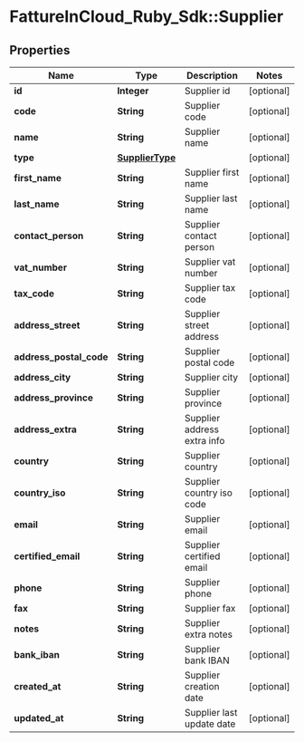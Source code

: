 # FattureInCloud_Ruby_Sdk::Supplier

## Properties

| Name | Type | Description | Notes |
| ---- | ---- | ----------- | ----- |
| **id** | **Integer** | Supplier id | [optional] |
| **code** | **String** | Supplier code | [optional] |
| **name** | **String** | Supplier name | [optional] |
| **type** | [**SupplierType**](SupplierType.md) |  | [optional] |
| **first_name** | **String** | Supplier first name | [optional] |
| **last_name** | **String** | Supplier last name | [optional] |
| **contact_person** | **String** | Supplier contact person | [optional] |
| **vat_number** | **String** | Supplier vat number | [optional] |
| **tax_code** | **String** | Supplier tax code | [optional] |
| **address_street** | **String** | Supplier street address | [optional] |
| **address_postal_code** | **String** | Supplier postal code | [optional] |
| **address_city** | **String** | Supplier city | [optional] |
| **address_province** | **String** | Supplier province | [optional] |
| **address_extra** | **String** | Supplier address extra info | [optional] |
| **country** | **String** | Supplier country | [optional] |
| **country_iso** | **String** | Supplier country iso code | [optional] |
| **email** | **String** | Supplier email | [optional] |
| **certified_email** | **String** | Supplier certified email | [optional] |
| **phone** | **String** | Supplier phone | [optional] |
| **fax** | **String** | Supplier fax | [optional] |
| **notes** | **String** | Supplier extra notes | [optional] |
| **bank_iban** | **String** | Supplier bank IBAN | [optional] |
| **created_at** | **String** | Supplier creation date | [optional] |
| **updated_at** | **String** | Supplier last update date | [optional] |

